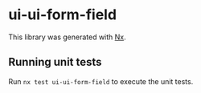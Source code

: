 # ui-ui-form-field

This library was generated with [Nx](https://nx.dev).

## Running unit tests

Run `nx test ui-ui-form-field` to execute the unit tests.
